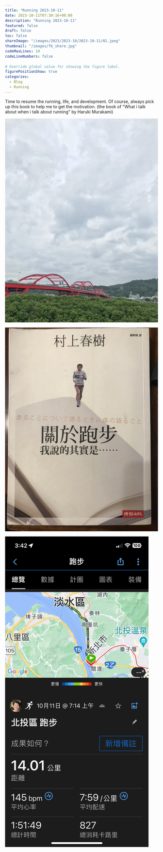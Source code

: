 ```yaml
---
title: "Running 2023-10-11"
date: 2023-10-11T07:30:16+08:00
description: "Running 2023-10-11"
featured: false
draft: false
toc: false
shareImage: "/images/2023/2023-10/2023-10-11/02.jpeg"
thumbnail: "/images/fb_share.jpg"
codeMaxLines: 10
codeLineNumbers: false

# Override global value for showing the figure label.
figurePositionShow: true
categories:
  - Blog
  - Running
---
```


Time to resume the running, life, and development. Of course, always pick up this book to help me to get the motivation. (the book of "What i talk about when i talk about running" by Haruki Murakami)

<!--more-->

![](/images/2023/2023-10/2023-10-11/01.jpeg)

![](/images/2023/2023-10/2023-10-11/02.jpeg)

![](/images/2023/2023-10/2023-10-11/03.jpeg)
